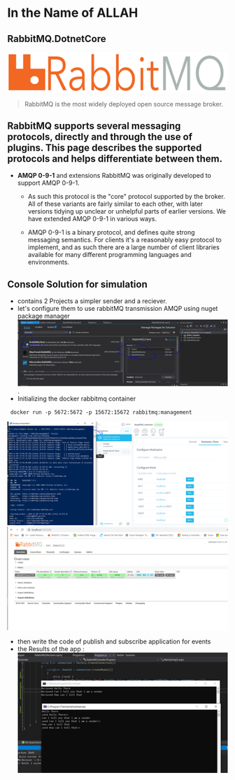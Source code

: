 # In the Name of ALLAH 
## RabbitMQ.DotnetCore
![](PICS/logo-rabbitmq.png)
> RabbitMQ is the most widely deployed open source message broker.
## RabbitMQ supports several messaging protocols, directly and through the use of plugins. This page describes the supported protocols and helps differentiate between them.

- __AMQP 0-9-1__ and extensions
RabbitMQ was originally developed to support AMQP 0-9-1.
  - As such this protocol is the "core" protocol supported by the broker. All of these variants are fairly similar to each other, with later versions tidying up unclear or unhelpful parts of earlier versions. We have extended AMQP 0-9-1 in various ways.

  - AMQP 0-9-1 is a binary protocol, and defines quite strong messaging semantics. For clients it's a reasonably easy protocol to implement, and as such there are a large number of client libraries available for many different programming languages and environments.

## Console Solution for simulation
 - contains 2 Projects a simpler sender and a reciever.
 - let's configure them to use rabbitMQ transmission AMQP using nuget package manager
 ![](PICS/1.PNG).
 - Initializing the docker rabbitmq container
 ``` 
  docker run -p 5672:5672 -p 15672:15672 rabbitmq:management
  ```
  ![](PICS/2.PNG)
  ![](PICS/3.PNG)

 - then write the code of publish and subscribe application for events
 - the Results of the app :
   ![](PICS/4.PNG)
   

